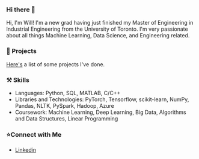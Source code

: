 ### Hi there 👋
Hi, I'm Will! I'm a new grad having just finished my Master of Engineering in Industrial Engineering from the University of Toronto. I'm very passionate about all things Machine Learning, Data Science, and Engineering related.

### 📖 Projects 
[Here's](https://github.com/WFERRIE/Portfolio/blob/main/README.md) a list of some projects I've done.

### ⚒️ Skills 
 - Languages: Python, SQL, MATLAB, C/C++
 - Libraries and Technologies: PyTorch, Tensorflow, scikit-learn, NumPy, Pandas, NLTK, PySpark, Hadoop, Azure
 - Coursework: Machine Learning, Deep Learning, Big Data, Algorithms and Data Structures, Linear Programming

### ⭐Connect with Me
 - [Linkedin](https://www.linkedin.com/in/william-ferrie/)
